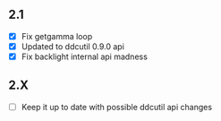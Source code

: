 ## 2.1

- [x] Fix getgamma loop
- [x] Updated to ddcutil 0.9.0 api
- [x] Fix backlight internal api madness

## 2.X

- [ ] Keep it up to date with possible ddcutil api changes
